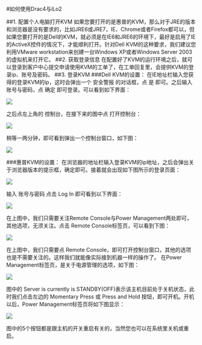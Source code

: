 <!-- --- tag: faq Drac4 iLo2 独立服务器 -->
#如何使用Drac4与iLo2

##1. 配置个人电脑打开KVM
如果您要打开的是惠普的KVM，那么对于JRE的版本和浏览器是没有要求的，比如JRE6或JRE7，IE、Chrome或者Firefox都可以，但如果您要打开的是Dell的KVM，就必须是在IE6和JRE6的环境下，最好是启用了IE的ActiveX控件的情况下，才能顺利打开。针对Dell KVM的这种要求，我们建议您利用VMware workstation来创建一台Windows XP或者Windows Server 2003的虚拟机来打开它。
##2. 获取登录信息
在配置好了KVM的运行环境之后，就可以登录到客户中心提交申请使用KVM的工单了，在工单回复里，会提供KVM的登录ip、账号及密码。
##3. 登录KVM
###Dell KVM的设置：
在IE地址栏输入您获得的登录KVM的ip，这时会弹出一个 安全警报 的对话框，点 是 即可。之后输入账号与密码，点 确定 即可登录。可以看到如下界面：

  ![](http://i1.51hosting.com/2014-03-13_15_06_drac4_01.png)
  
之后点左上角的 控制台，在接下来的图中点 打开控制台：

  ![](http://i1.51hosting.com/2014-03-13_15_07_drac_02.png)
  
稍等一两分钟，即可看到弹出一个控制台窗口，如下图：

  ![](http://i1.51hosting.com/2014-03-13_15_08_drac_03.png)
  
###惠普KVM的设置：
在浏览器的地址栏输入登录KVM的ip地址，之后会弹出关于浏览器版本的提示框，确定即可。接着就会出现如下图所示的登录页面：

  ![](http://i1.51hosting.com/2014-03-13_15_12_iLo2_04.png)
  
输入 账号与密码 点击 Log In 即可看到以下界面：

  ![](http://i1.51hosting.com/2014-03-13_15_14_iLo2_05.png)
  
在上图中，我们只需要关注Remote Console与Power Management两处即可，其他选项，无须关注。点击 Remote Console标签页，可以看到下图：

  ![](http://i1.51hosting.com/2014-03-13_15_16_iLo2_06.png)
  
在上图中，我们只需要点 Remote Console，即可打开控制台窗口，其他的选项也是不需要关注的。这样我们就能像实际接到机器一样的操作了。
在Power Management标签页，是关于电源管理的选项，如下图：

  ![](http://i1.51hosting.com/2014-03-13_15_17_iLo_07.png)
  
图中的 Server is currently is STANDBY(OFF)表示该主机目前处于关机状态，此时我们点击左边的 Momentary Press 或 Press and Hold 按钮，即可开机。开机以后，Power Management标签页将如下图显示：

  ![](http://i1.51hosting.com/2014-03-13_15_18_iLo2_08.png)
  
图中的5个按钮都是跟主机的开关重启有关的，当然您也可以在系统里关机或重启。
  
